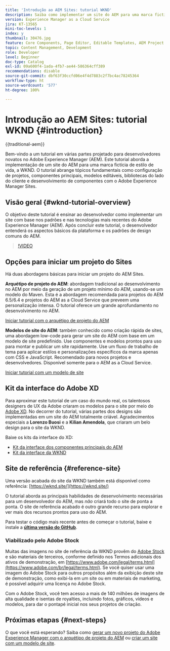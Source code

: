 ```yaml
---
title: 'Introdução ao AEM Sites: tutorial WKND'
description: Saiba como implementar um site do AEM para uma marca fictícia de estilo de vida, a WKND. Obtenha um passo a passo com tópicos fundamentais do Experience Manager, como configuração de projetos, arquétipos do Maven, componentes principais, modelos editáveis, bibliotecas de clientes e desenvolvimento de componentes.
version: Experience Manager as a Cloud Service
jira: KT-13565
mini-toc-levels: 1
index: y
thumbnail: 30476.jpg
feature: Core Components, Page Editor, Editable Templates, AEM Project Archetype
topic: Content Management, Development
role: Developer
level: Beginner
doc-type: Catalog
exl-id: 09a600f4-1ada-4fb7-ae44-586364cff389
recommendations: disable
source-git-commit: dbf63f30ccfd06e4f4d7883c2f7bc4ac78245364
workflow-type: ht
source-wordcount: '577'
ht-degree: 100%

---
```


# Introdução ao AEM Sites: tutorial WKND {#introduction}

{{traditional-aem}}

Bem-vindo a um tutorial em várias partes projetado para desenvolvedores novatos no Adobe Experience Manager (AEM). Este tutorial aborda a implementação de um site do AEM para uma marca fictícia de estilo de vida, a WKND. O tutorial abrange tópicos fundamentais como configuração de projetos, componentes principais, modelos editáveis, bibliotecas do lado do cliente e desenvolvimento de componentes com o Adobe Experience Manager Sites.

## Visão geral {#wknd-tutorial-overview}

O objetivo deste tutorial é ensinar ao desenvolvedor como implementar um site com base nos padrões e nas tecnologias mais recentes do Adobe Experience Manager (AEM). Após concluir este tutorial, o desenvolvedor entenderá os aspectos básicos da plataforma e os padrões de design comuns do AEM.

>[!VIDEO](https://video.tv.adobe.com/v/36068?quality=12&learn=on&captions=por_br)

## Opções para iniciar um projeto do Sites

Há duas abordagens básicas para iniciar um projeto do AEM Sites.

**Arquétipo de projeto do AEM**: abordagem tradicional ao desenvolvimento no AEM por meio da geração de um projeto mínimo do AEM, usando-se um modelo do Maven. Esta é a abordagem recomendada para projetos do AEM 6.5/6.4 e projetos do AEM as a Cloud Service que preveem uma personalização intensa. O tutorial oferece um grande aprofundamento no desenvolvimento no AEM.

[Iniciar tutorial com o arquétipo de projeto do AEM](./project-archetype/overview.md)

**Modelos de site do AEM**: também conhecido como criação rápida de sites, uma abordagem low-code para gerar um site do AEM com base em um modelo de site predefinido. Use componentes e modelos prontos para uso para montar e publicar um site rapidamente. Use um fluxo de trabalho de tema para aplicar estilos e personalizações específicos da marca apenas com CSS e JavaScript. Recomendado para novos projetos e desenvolvedores. Disponível somente para o AEM as a Cloud Service.

[Iniciar tutorial com um modelo de site](./site-template/create-site.md)

## Kit da interface do Adobe XD

Para aproximar este tutorial de um caso do mundo real, os talentosos designers de UX da Adobe criaram os modelos para o site por meio do [Adobe XD](https://www.adobe.com/products/xd.html). No decorrer do tutorial, várias partes dos designs são implementadas em um site do AEM totalmente criável. Agradecimentos especiais a **Lorenzo Buosi** e a **Kilian Amendola**, que criaram um belo design para o site da WKND.

Baixe os kits da interface do XD:

* [Kit da interface dos componentes principais do AEM](assets/overview/AEM-CoreComponents-UI-Kit.xd)
* [Kit da interface da WKND](https://github.com/adobe/aem-guides-wknd/releases/download/aem-guides-wknd-0.0.2/AEM_UI-kit-WKND.xd)

## Site de referência {#reference-site}

Uma versão acabada do site da WKND também está disponível como referência: [https://wknd.site/](https://wknd.site/)

O tutorial aborda as principais habilidades de desenvolvimento necessárias para um desenvolvedor do AEM, mas *não* criará todo o site de ponta a ponta. O site de referência acabado é outro grande recurso para explorar e ver mais dos recursos prontos para uso do AEM.

Para testar o código mais recente antes de começar o tutorial, baixe e instale a **[última versão do GitHub](https://github.com/adobe/aem-guides-wknd/releases/latest)**.

### Viabilizado pelo Adobe Stock

Muitas das imagens no site de referência da WKND provêm do [Adobe Stock](https://stock.adobe.com/) e são materiais de terceiros, conforme definido nos Termos adicionais dos ativos de demonstração, em [https://www.adobe.com/legal/terms.html](https://www.adobe.com/br/legal/terms.html). Se você quiser usar uma imagem do Adobe Stock para outros propósitos além da exibição deste site de demonstração, como exibi-la em um site ou em materiais de marketing, é possível adquirir uma licença no Adobe Stock.

Com o Adobe Stock, você tem acesso a mais de 140 milhões de imagens de alta qualidade e isentas de royalties, incluindo fotos, gráficos, vídeos e modelos, para dar o pontapé inicial nos seus projetos de criação.

## Próximas etapas {#next-steps}

O que você está esperando? Saiba como [gerar um novo projeto do Adobe Experience Manager com o arquétipo de projeto do AEM](./project-archetype/overview.md) ou [criar um site com um modelo de site](./site-template/create-site.md).
